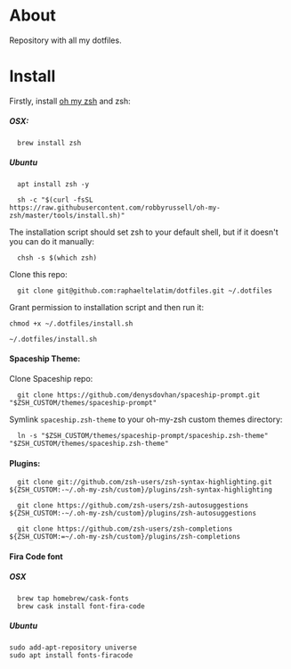 # About

Repository with all my dotfiles.

# Install

Firstly, install [oh my zsh](https://github.com/robbyrussell/oh-my-zsh) and zsh:

##### OSX:

```
  brew install zsh
```

##### Ubuntu

```
  apt install zsh -y
```

```
  sh -c "$(curl -fsSL https://raw.githubusercontent.com/robbyrussell/oh-my-zsh/master/tools/install.sh)"
```

The installation script should set zsh to your default shell, but if it doesn't you can do it manually:

```
  chsh -s $(which zsh)
```

Clone this repo:

```
  git clone git@github.com:raphaeltelatim/dotfiles.git ~/.dotfiles
```

Grant permission to installation script and then run it:

```
chmod +x ~/.dotfiles/install.sh

~/.dotfiles/install.sh
```

#### Spaceship Theme:

Clone Spaceship repo:

```
  git clone https://github.com/denysdovhan/spaceship-prompt.git "$ZSH_CUSTOM/themes/spaceship-prompt"
```

Symlink `spaceship.zsh-theme` to your oh-my-zsh custom themes directory:

```
  ln -s "$ZSH_CUSTOM/themes/spaceship-prompt/spaceship.zsh-theme" "$ZSH_CUSTOM/themes/spaceship.zsh-theme"
```

#### Plugins:

```
  git clone git://github.com/zsh-users/zsh-syntax-highlighting.git ${ZSH_CUSTOM:-~/.oh-my-zsh/custom}/plugins/zsh-syntax-highlighting

  git clone https://github.com/zsh-users/zsh-autosuggestions       ${ZSH_CUSTOM:-~/.oh-my-zsh/custom}/plugins/zsh-autosuggestions

  git clone https://github.com/zsh-users/zsh-completions           ${ZSH_CUSTOM:=~/.oh-my-zsh/custom}/plugins/zsh-completions
```

#### Fira Code font

##### OSX

```
  brew tap homebrew/cask-fonts
  brew cask install font-fira-code
```

##### Ubuntu

```
sudo add-apt-repository universe
sudo apt install fonts-firacode

